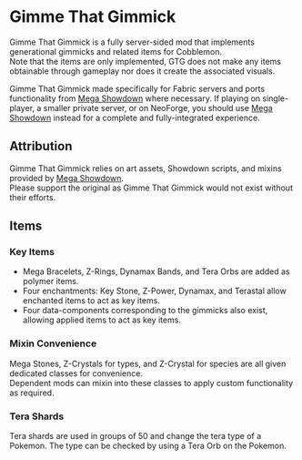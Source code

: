 # Gimme That Gimmick
Gimme That Gimmick is a fully server-sided mod that implements generational gimmicks and related items for Cobblemon.  
Note that the items are only implemented, GTG does not make any items obtainable through gameplay nor does it create the associated visuals.

Gimme That Gimmick made specifically for Fabric servers and ports functionality from [Mega Showdown](https://github.com/yajatkaul/Mega_Showdown)
where necessary. If playing on single-player, a smaller private server, or on NeoForge, you should use
[Mega Showdown](https://github.com/yajatkaul/Mega_Showdown) instead for a complete and fully-integrated experience.

## Attribution
Gimme That Gimmick relies on art assets, Showdown scripts, and mixins provided by [Mega Showdown](https://github.com/yajatkaul/Mega_Showdown).  
Please support the original as Gimme That Gimmick would not exist without their efforts.

## Items
### Key Items
- Mega Bracelets, Z-Rings, Dynamax Bands, and Tera Orbs are added as polymer items.
- Four enchantments: Key Stone, Z-Power, Dynamax, and Terastal allow enchanted items to act as key items.
- Four data-components corresponding to the gimmicks also exist, allowing applied items to act as key items.

### Mixin Convenience
Mega Stones, Z-Crystals for types, and Z-Crystal for species are all given dedicated classes for convenience.  
Dependent mods can mixin into these classes to apply custom functionality as required.

### Tera Shards
Tera shards are used in groups of 50 and change the tera type of a Pokemon. The type can be checked by using a Tera Orb on the Pokemon.
